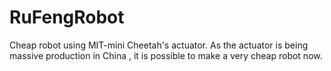 # RuFengRobot
Cheap robot using MIT-mini Cheetah's actuator. As the actuator is being massive production in China , it is possible to make a very cheap robot now.
